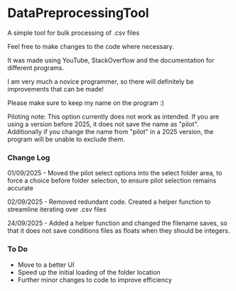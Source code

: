 # DataPreprocessingTool
A simple tool for bulk processing of .csv files

Feel free to make changes to the code where necessary. 

It was made using YouTube, StackOverflow and the documentation for different programs.

I am very much a novice programmer, so there will definitely be improvements that can be made!

Please make sure to keep my name on the program :)


Piloting note: This option currently does not work as intended. If you are using a version before 2025, it does not save the name as "pilot". Additionally if you change the name from "pilot" in a 2025 version, the program will be unable to exclude them.

### Change Log

01/09/2025 - Moved the pilot select options into the select folder area, to force a choice before folder selection, to ensure pilot selection remains accurate

02/09/2025 - Removed redundant code. Created a helper function to streamline iterating over .csv files

24/09/2025 - Added a helper function and changed the filename saves, so that it does not save conditions files as floats when they should be integers.

### To Do
- Move to a better UI
- Speed up the initial loading of the folder location
- Further minor changes to code to improve efficiency
